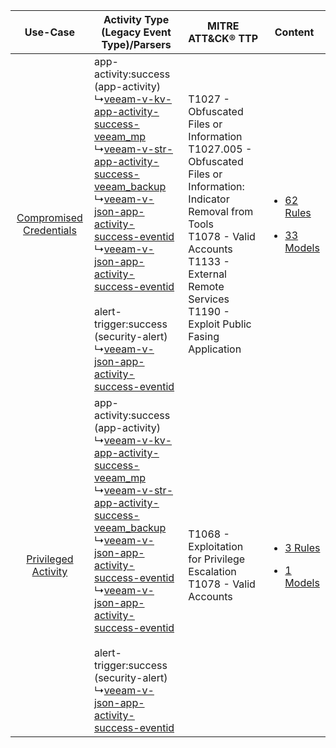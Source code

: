 |    Use-Case    | Activity Type (Legacy Event Type)/Parsers    | MITRE ATT&CK® TTP    | Content    |
|:----:| ---- | ---- | ---- |
| [Compromised Credentials](../../../UseCases/uc_compromised_credentials.md) |  app-activity:success (app-activity)<br> ↳[veeam-v-kv-app-activity-success-veeam_mp](Ps/pC_veeamvkvappactivitysuccessveeam_mp.md)<br> ↳[veeam-v-str-app-activity-success-veeam_backup](Ps/pC_veeamvstrappactivitysuccessveeam_backup.md)<br> ↳[veeam-v-json-app-activity-success-eventid](Ps/pC_veeamvjsonappactivitysuccesseventid.md)<br> ↳[veeam-v-json-app-activity-success-eventid](Ps/pC_veeamvjsonappactivitysuccesseventid.md)<br><br> alert-trigger:success (security-alert)<br> ↳[veeam-v-json-app-activity-success-eventid](Ps/pC_veeamvjsonappactivitysuccesseventid.md)<br> | T1027 - Obfuscated Files or Information<br>T1027.005 - Obfuscated Files or Information: Indicator Removal from Tools<br>T1078 - Valid Accounts<br>T1133 - External Remote Services<br>T1190 - Exploit Public Fasing Application<br> | [<ul><li>62 Rules</li></ul><ul><li>33 Models</li></ul>](RM/r_m_veeam_veeam_Compromised_Credentials.md) |
|     [Privileged Activity](../../../UseCases/uc_privileged_activity.md)     |  app-activity:success (app-activity)<br> ↳[veeam-v-kv-app-activity-success-veeam_mp](Ps/pC_veeamvkvappactivitysuccessveeam_mp.md)<br> ↳[veeam-v-str-app-activity-success-veeam_backup](Ps/pC_veeamvstrappactivitysuccessveeam_backup.md)<br> ↳[veeam-v-json-app-activity-success-eventid](Ps/pC_veeamvjsonappactivitysuccesseventid.md)<br> ↳[veeam-v-json-app-activity-success-eventid](Ps/pC_veeamvjsonappactivitysuccesseventid.md)<br><br> alert-trigger:success (security-alert)<br> ↳[veeam-v-json-app-activity-success-eventid](Ps/pC_veeamvjsonappactivitysuccesseventid.md)<br> | T1068 - Exploitation for Privilege Escalation<br>T1078 - Valid Accounts<br>    | [<ul><li>3 Rules</li></ul><ul><li>1 Models</li></ul>](RM/r_m_veeam_veeam_Privileged_Activity.md)       |